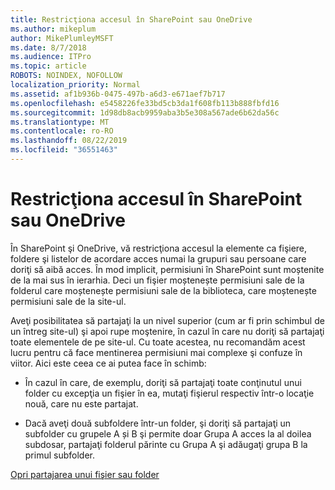 ```yaml
---
title: Restricţiona accesul în SharePoint sau OneDrive
ms.author: mikeplum
author: MikePlumleyMSFT
ms.date: 8/7/2018
ms.audience: ITPro
ms.topic: article
ROBOTS: NOINDEX, NOFOLLOW
localization_priority: Normal
ms.assetid: af1b936b-0475-497b-a6d3-e671aef7b717
ms.openlocfilehash: e5458226fe33bd5cb3da1f608fb113b888fbfd16
ms.sourcegitcommit: 1d98db8acb9959aba3b5e308a567ade6b62da56c
ms.translationtype: MT
ms.contentlocale: ro-RO
ms.lasthandoff: 08/22/2019
ms.locfileid: "36551463"
---
```

# <a name="restrict-access-in-sharepoint-or-onedrive"></a>Restricţiona accesul în SharePoint sau OneDrive

În SharePoint şi OneDrive, vă restricţiona accesul la elemente ca fişiere, foldere şi listelor de acordare acces numai la grupuri sau persoane care doriţi să aibă acces. În mod implicit, permisiuni în SharePoint sunt moștenite de la mai sus în ierarhia. Deci un fişier moștenește permisiuni sale de la folderul care moștenește permisiuni sale de la biblioteca, care moștenește permisiuni sale de la site-ul.
  
Aveţi posibilitatea să partajaţi la un nivel superior (cum ar fi prin schimbul de un întreg site-ul) şi apoi rupe moştenire, în cazul în care nu doriţi să partajaţi toate elementele de pe site-ul. Cu toate acestea, nu recomandăm acest lucru pentru că face mentinerea permisiuni mai complexe şi confuze în viitor. Aici este ceea ce ai putea face în schimb:
  
- În cazul în care, de exemplu, doriţi să partajaţi toate conţinutul unui folder cu excepţia un fişier în ea, mutaţi fişierul respectiv într-o locaţie nouă, care nu este partajat.
    
- Dacă aveţi două subfoldere într-un folder, şi doriţi să partajaţi un subfolder cu grupele A și B şi permite doar Grupa A acces la al doilea subdosar, partajaţi folderul părinte cu Grupa A şi adăugaţi grupa B la primul subfolder.
    
[Opri partajarea unui fişier sau folder](https://go.microsoft.com/fwlink/?linkid=2008861)
  

